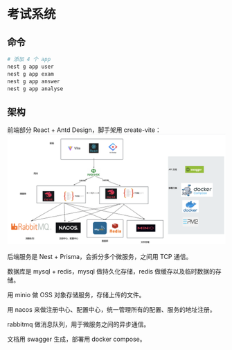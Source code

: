 # 考试系统


## 命令
```bash
# 添加 4 个 app
nest g app user
nest g app exam
nest g app answer
nest g app analyse

```




## 架构
前端部分 React + Antd Design，脚手架用 create-vite：
![](../imgs/exam-system%20.jpg)

后端服务是 Nest + Prisma，会拆分多个微服务，之间用 TCP 通信。

数据库是 mysql + redis，mysql 做持久化存储，redis 做缓存以及临时数据的存储。

用 minio 做 OSS 对象存储服务，存储上传的文件。

用 nacos 来做注册中心、配置中心，统一管理所有的配置、服务的地址注册。

rabbitmq 做消息队列，用于微服务之间的异步通信。

文档用 swagger 生成，部署用 docker compose。

